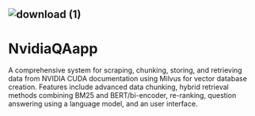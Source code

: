 ## ![download (1)](https://github.com/user-attachments/assets/f6c57ddc-2621-4d1f-b48e-9dd6666f85e5)

# NvidiaQAapp
A comprehensive system for scraping, chunking, storing, and retrieving data from NVIDIA CUDA documentation using Milvus for vector database creation. Features include advanced data chunking, hybrid retrieval methods combining BM25 and BERT/bi-encoder, re-ranking, question answering using a language model, and an user interface.

